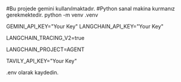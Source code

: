 #Bu projede gemini kullanılmaktadır.
#Python sanal makina kurmanız gerekmektedir. python -m venv .venv

GEMINI_API_KEY="Your Key"
LANGCHAIN_API_KEY="Your Key"

LANGCHAIN_TRACING_V2=true

LANGCHAIN_PROJECT=AGENT

TAVILY_API_KEY="Your Key"

.env olarak kaydedin.
